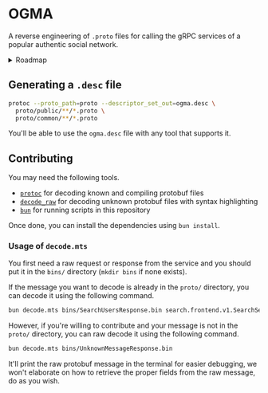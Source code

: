 # OGMA

A reverse engineering of `.proto` files for calling the gRPC services of a popular authentic social network.

<details>
  <summary>Roadmap</summary>

- [ ] `chat.core.v1.ChatCoreService/SendMessage`
- [ ] `chat.core.v1.ChatCoreService/GetMessages`
- [ ] `chat.core.v1.ChatCoreService/UpdateMessage`
- [ ] `chat.core.v1.ChatCoreService/CreateConversation`
- [ ] `chat.core.v1.ChatCoreService/AcceptConversation`
- [ ] `chat.core.v1.ChatCoreService/UpdateConversation`
- [ ] `chat.core.v1.ChatCoreService/ClearConversation`
- [ ] `chat.core.v1.ChatCoreService/GetConversationFeed`
- [ ] `chat.core.v1.ChatCoreService/GetConversationsById`
- [ ] `chat.core.v1.ChatCoreService/TriggerMoment`
- [ ] `chat.core.v1.ChatCoreService/GetUserPrefs`
- [ ] `chat.core.v1.ChatCoreService/UpdateUserPrefs`
- [ ] `chat.core.v1.ChatCoreService/RankConversation`
- [ ] `chat.core.v1.ChatCoreService/CreateInvite`
- [ ] `chat.core.v1.ChatCoreService/CreateInvites`
- [ ] `chat.core.v1.ChatCoreService/HandleInvite`
- [ ] `chat.core.v1.ChatCoreService/GetPendingInvites`
- [ ] `chat.core.v1.ChatCoreService/GetSentInvites`
- [ ] `chat.core.v1.ChatCoreService/ResetInviteLink`
- [ ] `chat.core.v1.ChatCoreService/GetInviteLink`
- [ ] `chat.core.v1.ChatCoreService/ViewInviteLink`
- [ ] `chat.core.v1.ChatCoreService/JoinByInviteLink`

- [x] `media.upload.v1.MediaUploadService/CreateUploadUrls`

- [ ] `realtime.core.v1.RealTimeStreamService/Stream`
- [ ] `realtime.core.v1.RealTimeRouterService/Send`

- [x] `public.activity.v2.ActivityService/GetActivityFeed`
- [x] `public.activity.v2.ActivityService/MarkActivitiesAsSeen`

- [ ] `public.discovery.v2.FeedDiscoveryV2Service/GetFeedV2`

- [ ] `public.entity.v2.UserService/GetUsers` (unavailable)
- [x] `public.entity.v2.UserService/GetUserProfile`

- [x] `public.entity.v2.PostService/GetPosts`
- [ ] `public.entity.v2.PostService/DeletePostRealmoji` (unavailable)
- [ ] `public.entity.v2.PostService/CreatePostRealmoji` (unavailable)
- [ ] `public.entity.v2.PostService/CreatePostComment` (unavailable)
- [x] `public.entity.v2.PostService/SetPostsAsPublic`
- [x] `public.entity.v2.PostService/CreatePostLike`
- [x] `public.entity.v2.PostService/DeletePostLike`
- [ ] `public.entity.v2.PostService/CreateCommentReaction` (unavailable)
- [ ] `public.entity.v2.PostService/DeleteCommentReaction` (unavailable)
- [ ] `public.entity.v2.PostService/GetUserCommentReactions` (unavailable)
- [ ] `public.entity.v2.PostService/GetNbCommentReactions` (unavailable)

- [x] `public.home.v2.FeedService/GetHomeFeed`
- [x] `public.home.v2.FeedService/MarkPostsAsSeen`
- [x] `public.home.v2.FeedService/GetWhatYouMissed`

- [x] `public.home.v2.StateService/GetMyState`

- [ ] `public.location.v2.PlacesService/SearchPlaces`

- [ ] `public.media.v2.MediaService/CreateUploadUrls` (unavailable)

- [x] `public.memories.v2.MemoriesService/GetMemoriesFeed`
- [x] `public.memories.v2.MemoriesService/GetTopMemories`

- [ ] `public.pprofile.v2.PublicProfileService/GetFriendsWhoFollowTarget`

- [x] `public.relationship.v2.RelationshipService/GetUserRelationships`
- [x] `public.relationship.v2.RelationshipService/CreateRelationship`
- [x] `public.relationship.v2.RelationshipService/DeleteRelationship`
- [x] `public.relationship.v2.RelationshipService/ListRelationships`

- [x] `public.story.v2.StoryService/GetMyStories`
- [x] `public.story.v2.StoryService/GetMyStoryActivity`

- [ ] `public.topic.v2.TopicService/SearchTopics`
- [ ] `public.topic.v2.TopicService/GetExploreFeed`

- [ ] `public.topic.v2.UserInterestService/GetUserInterest`
- [ ] `public.topic.v2.UserInterestService/PutUserInterest`
- [ ] `public.topic.v2.UserInterestService/GetContentTaxonomy`

- [ ] `contacts.core.v1.ContactsService/Delete`
- [ ] `contacts.core.v1.ContactsService/GetMatchedFriends`
- [ ] `contacts.core.v1.ContactsService/GetSuggestions`
- [ ] `contacts.core.v1.ContactsService/HideSuggestions`
- [ ] `contacts.core.v1.ContactsService/Upload`

- [ ] `entity.user.v1.UserService/GetOAUsers`
- [ ] `entity.user.v1.UserService/GetUser`
- [ ] `entity.user.v1.UserService/GenUsernames`
- [ ] `entity.user.v1.UserService/GetUserBasicInfo`
- [ ] `entity.user.v1.UserService/GetUserBasicInfoBatch`
- [ ] `entity.user.v1.UserService/UserExists`
- [ ] `entity.user.v1.UserService/CreateUser`
- [ ] `entity.user.v1.UserService/UpdateUser`
- [ ] `entity.user.v1.UserService/UpdateUserActivity`
- [ ] `entity.user.v1.UserService/GetUserActivity`
- [ ] `entity.user.v1.UserService/DeleteUser`
- [ ] `entity.user.v1.UserService/SearchUsers`
- [ ] `entity.user.v1.UserService/FindUsersByUsername`
- [ ] `entity.user.v1.UserService/InsertUser`
- [ ] `entity.user.v1.UserService/InsertUserRealmoji`
- [ ] `entity.user.v1.UserService/AddUserRealmoji`
- [ ] `entity.user.v1.UserService/DisableUserRealmoji`
- [ ] `entity.user.v1.UserService/DeleteUserRealmoji`
- [ ] `entity.user.v1.UserService/UserRealmojiExists`
- [ ] `entity.user.v1.UserService/GetUserRealmojis`
- [ ] `entity.user.v1.UserService/GetStreak`
- [ ] `entity.user.v1.UserService/GetStreaks`
- [ ] `entity.user.v1.UserService/UpdateStreak`

- [ ] `feed.discovery.v1.FeedDiscoveryService/GetFeed`
- [ ] `feed.discovery.v1.FeedDiscoveryService/FeedInteraction`
- [ ] `feed.discovery.v1.FeedDiscoveryService/PostSeen`
- [ ] `feed.discovery.v1.FeedDiscoveryService/ResetSeenPosts`
- [ ] `feed.discovery.v1.FeedDiscoveryService/GetPublicPosts`

- [ ] `entity.event.v1.EventService/CreateEvent`
- [ ] `entity.event.v1.EventService/GetEvent`
- [ ] `entity.event.v1.EventService/UpdateEvent`
- [ ] `entity.event.v1.EventService/DeleteEvent`
- [ ] `entity.event.v1.EventService/GetAllEvents`
- [ ] `entity.event.v1.EventService/CreateVenue`
- [ ] `entity.event.v1.EventService/GetVenue`
- [ ] `entity.event.v1.EventService/UpdateVenue`
- [ ] `entity.event.v1.EventService/DeleteVenue`
- [ ] `entity.event.v1.EventService/GetAllVenues`

- [ ] `entity.post.v1.PostService/GetPost`
- [ ] `entity.post.v1.PostService/GetPosts`
- [ ] `entity.post.v1.PostService/GetPostInteractions`
- [ ] `entity.post.v1.PostService/GetPostInteractionCounts`
- [ ] `entity.post.v1.PostService/GetUserInteractions`
- [ ] `entity.post.v1.PostService/GetCommentsByStatus`

- [ ] `entity.post.v1.UnifiedPostService/GetUnifiedPost`
- [ ] `entity.post.v1.UnifiedPostService/GetUnifiedPosts`
- [ ] `entity.post.v1.UnifiedPostService/CreateUnifiedPost`
- [ ] `entity.post.v1.UnifiedPostService/DeleteUnifiedPost`
- [ ] `entity.post.v1.UnifiedPostService/RestoreUnifiedPost`
- [ ] `entity.post.v1.UnifiedPostService/UpdateUnifiedPost`
- [ ] `entity.post.v1.UnifiedPostService/GetUnifiedPostsOfUser`
- [ ] `entity.post.v1.UnifiedPostService/DeleteUserData`
- [ ] `entity.post.v1.UnifiedPostService/CreateUnifiedPostRealmoji`
- [ ] `entity.post.v1.UnifiedPostService/GetUnifiedPostRealmojis`
- [ ] `entity.post.v1.UnifiedPostService/DeleteUnifiedPostRealmoji`
- [ ] `entity.post.v1.UnifiedPostService/CreateUnifiedPostComment`
- [ ] `entity.post.v1.UnifiedPostService/DeleteUnifiedPostComment`
- [ ] `entity.post.v1.UnifiedPostService/GetUnifiedPostComments`
- [ ] `entity.post.v1.UnifiedPostService/CreateUnifiedPostTag`
- [ ] `entity.post.v1.UnifiedPostService/DeleteUnifiedPostTag`
- [ ] `entity.post.v1.UnifiedPostService/GetUnifiedPostTags`
- [ ] `entity.post.v1.UnifiedPostService/CreateUnifiedPostScreenshot`
- [ ] `entity.post.v1.UnifiedPostService/GetUnifiedPostScreenshots`

- [ ] `event.frontend.v1.EventViewService/GetMainEventView`

- [ ] `event.frontend.v1.EventMembershipService/JoinEvent`
- [ ] `event.frontend.v1.EventMembershipService/LeaveEvent`
- [ ] `event.frontend.v1.EventMembershipService/UpdateEventLocation`

- [ ] `event.frontend.v1.EventFeedService/GetOfficialFeed`
- [ ] `event.frontend.v1.EventFeedService/GetOwnAndFriendsFeed`
- [ ] `event.frontend.v1.EventFeedService/GetOnsiteFeed`
- [ ] `event.frontend.v1.EventFeedService/GetOffsiteFeed`
- [ ] `event.frontend.v1.EventFeedService/GetEveryoneFeed`

- [ ] `event.frontend.v1.EventSearchService/GetAllEvents`

- [ ] `event.frontend.v1.EventPostService/CreatePost`
- [ ] `event.frontend.v1.EventPostService/DeletePost`

- [ ] `event.frontend.v1.EventAdminService/CreateEvent`
- [ ] `event.frontend.v1.EventAdminService/DeleteEvent`
- [ ] `event.frontend.v1.EventAdminService/TriggerNotification`

- [ ] `officialaccounts.discovery.v1.DiscoveryService/GetRecommendations`
- [ ] `officialaccounts.discovery.v1.DiscoveryService/GetAll`

- [ ] `officialaccounts.feed.v1.FeedService/GetMentionsFeed`
- [ ] `officialaccounts.feed.v1.FeedService/GetRankedMentionsFeed`
- [ ] `officialaccounts.feed.v1.FeedService/GetActivityFeed`
- [ ] `officialaccounts.feed.v1.FeedService/GetOAProfileFeed`
- [ ] `officialaccounts.feed.v1.FeedService/GetOAFanFeed`
- [ ] `officialaccounts.feed.v1.FeedService/GetOAActivityFeed`
- [ ] `officialaccounts.feed.v1.FeedService/GetPostMetrics`
- [ ] `officialaccounts.feed.v1.FeedService/GetOAPost`
- [ ] `officialaccounts.feed.v1.FeedService/GetOARecommendationsFeed`
- [ ] `officialaccounts.feed.v1.FeedService/GetFanFeed`
- [ ] `officialaccounts.feed.v1.FeedService/GetEngagementMetrics`

- [ ] `officialaccounts.feed.v1.ViewService/GetOAProfileView`

- [ ] `officialaccounts.relationships.v1.RelationshipsService/Follow`
- [ ] `officialaccounts.relationships.v1.RelationshipsService/Unfollow`
- [ ] `officialaccounts.relationships.v1.RelationshipsService/EnablePostNotifications`
- [ ] `officialaccounts.relationships.v1.RelationshipsService/DisablePostNotifications`
- [ ] `officialaccounts.relationships.v1.RelationshipsService/GetPostNotificationStatus`
- [ ] `officialaccounts.relationships.v1.RelationshipsService/GetAllFollowing`
- [ ] `officialaccounts.relationships.v1.RelationshipsService/GetFollowerStatus`
- [ ] `officialaccounts.relationships.v1.RelationshipsService/GetFollowerCount`
- [ ] `officialaccounts.relationships.v1.RelationshipsService/GetFriendsFollowingOA`
- [ ] `officialaccounts.relationships.v1.RelationshipsService/GetCommentsByStatus`

- [ ] `officialaccounts.settings.v1.OfficialAccountsSettingsService/GetOfficialAccountSettings`
- [ ] `officialaccounts.settings.v1.OfficialAccountsSettingsService/UpdateOfficialAccountSettings`

- [ ] `relationship.contactinvites.v1.ContactinvitesService/Create`
- [ ] `relationship.contactinvites.v1.ContactinvitesService/CreateMany`
- [ ] `relationship.contactinvites.v1.ContactinvitesService/List`
- [ ] `relationship.contactinvites.v1.ContactinvitesService/ListDormantFriends`
- [ ] `relationship.contactinvites.v1.ContactinvitesAdminService/Create`
- [ ] `relationship.contactinvites.v1.ContactinvitesAdminService/GetByExternalId`
- [ ] `relationship.contactinvites.v1.ContactinvitesAdminService/List`
- [ ] `relationship.contactinvites.v1.ContactinvitesAdminService/DeleteByUserId`
- [ ] `relationship.contactinvites.v1.ContactinvitesAdminService/Update`

- [ ] `relationship.friendrequest.v1.FriendRequestService/CreateFriendRequest`
- [ ] `relationship.friendrequest.v1.FriendRequestService/GetEdges`

- [ ] `relationship.friends.v1.FriendsService/AreFriends`
- [ ] `relationship.friends.v1.FriendsService/IsFriendWith`

- [ ] `relationship.frontend.v1.RelationshipService/GetUserRelationships`

- [ ] `relationship.graph.v1.RelationshipService/GetEdge`
- [ ] `relationship.graph.v1.RelationshipService/GetEdges`
- [ ] `relationship.graph.v1.RelationshipService/ListEdges`
- [ ] `relationship.graph.v1.RelationshipService/AddEdgeAndInverse`
- [ ] `relationship.graph.v1.RelationshipService/RemoveInverseEdge`
- [ ] `relationship.graph.v1.RelationshipService/RemoveEdgeAndInverse`
- [ ] `relationship.graph.v1.RelationshipService/VertexCount`
- [ ] `relationship.graph.v1.RelationshipService/AsyncRemoveVertex`
- [ ] `relationship.graph.v1.RelationshipService/SetEdgeState`
- [ ] `relationship.graph.v1.RelationshipService/AdminAddEdgeAndInverse`
- [ ] `relationship.graph.v1.RelationshipService/ListEdgesBatch`
- [ ] `relationship.graph.v1.RelationshipService/GetFriendIDs`
- [ ] `relationship.graph.v1.RelationshipService/GetFoFIDs`

- [ ] `relationship.post.v1.PostService/GetLastNMomentsOfUserPosts`
- [ ] `relationship.post.v1.PostService/GetLatestMomentPostsForUsers`
- [ ] `relationship.post.v1.PostService/GetPostStates`

- [ ] `relationship.socialproof.v1.SocialProofService/GetForRealette`

- [ ] `relationship.tag.v1.TagService/GetTaggedPostIds`

- [ ] `search.frontend.v1.SearchService/OASearch`
- [ ] `search.frontend.v1.SearchService/SearchUsers`

...and there's still probably missing methods in there !

</details>

## Generating a `.desc` file

```bash
protoc --proto_path=proto --descriptor_set_out=ogma.desc \
  proto/public/**/*.proto \
  proto/common/**/*.proto
```

You'll be able to use the `ogma.desc` file with any tool that supports it.

## Contributing

You may need the following tools.

- [`protoc`](https://protobuf.dev/installation/) for decoding known and compiling protobuf files
- [`decode_raw`](https://github.com/confio/decode_raw) for decoding unknown protobuf files with syntax highlighting
- [`bun`](https://bun.sh/) for running scripts in this repository

Once done, you can install the dependencies using `bun install`.

### Usage of `decode.mts`

You first need a raw request or response from the service and you should put it in the `bins/` directory (`mkdir bins` if none exists).

If the message you want to decode is already in the `proto/` directory, you can decode it using the following command.

```bash
bun decode.mts bins/SearchUsersResponse.bin search.frontend.v1.SearchService/SearchUsersResponse
```

However, if you're willing to contribute and your message is not in the `proto/` directory, you can raw decode it using the following command.

```bash
bun decode.mts bins/UnknownMessageResponse.bin
```

It'll print the raw protobuf message in the terminal for easier debugging, we won't elaborate on how to retrieve the proper fields from the raw message, do as you wish.
